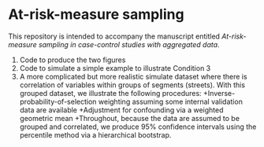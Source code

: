 # At-risk-measure sampling
This repository is intended to accompany the manuscript entitled *At-risk-measure sampling in case-control studies with aggregated data*.

1. Code to produce the two figures
2. Code to simulate a simple example to illustrate Condition 3
3. A more complicated but more realistic simulate dataset where there is correlation of variables within groups of segments (streets). With this grouped dataset, we illustrate the following procedures:
+Inverse-probability-of-selection weighting assuming some internal validation data are available
+Adjustment for confounding via a weighted geometric mean
+Throughout, because the data are assumed to be grouped and correlated, we produce 95% confidence intervals using the percentile method via a hierarchical bootstrap.


